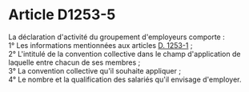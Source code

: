 # Article D1253-5

  
La déclaration d'activité du groupement d'employeurs comporte :   
1° Les informations mentionnées aux articles [D. 1253-1][1] ;   
2° L'intitulé de la convention collective dans le champ d'application de laquelle entre chacun de ses membres ;   
3° La convention collective qu'il souhaite appliquer ;   
4° Le nombre et la qualification des salariés qu'il envisage d'employer.

 [1]: /affichCodeArticle.do?cidTexte=LEGITEXT000006072050&idArticle=LEGIARTI000018483507&dateTexte=&categorieLien=cid